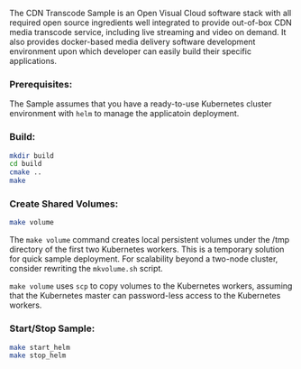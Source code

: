 
The CDN Transcode Sample is an Open Visual Cloud software stack with all required open source ingredients well integrated to provide out-of-box CDN media transcode service, including live streaming and video on demand. It also provides docker-based media delivery software development environment upon which developer can easily build their specific applications.  

### Prerequisites:

The Sample assumes that you have a ready-to-use Kubernetes cluster environment with `helm` to manage the applicatoin deployment.  

### Build:

```bash
mkdir build
cd build
cmake ..
make
```

### Create Shared Volumes:

```bash
make volume
```

The `make volume` command creates local persistent volumes under the /tmp directory of the first two Kubernetes workers. This is a temporary solution for quick sample deployment. For scalability beyond a two-node cluster, consider rewriting the `mkvolume.sh` script.

`make volume` uses `scp` to copy volumes to the Kubernetes workers, assuming that the Kubernetes master can password-less access to the Kubernetes workers.  

### Start/Stop Sample:

```bash
make start_helm
make stop_helm
```

